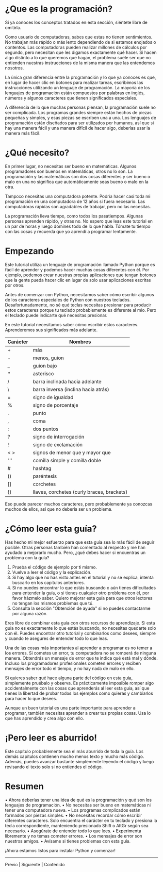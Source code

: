 # ¿Que es la programación?

Si ya conoces los conceptos tratados en esta sección, siéntete libre de omitirla.

Como usuario de computadoras, sabes que estas no tienen sentimientos. No trabajan más rápido o más lento dependiendo de si estamos enojados o contentos. Las computadoras pueden realizar millones de cálculos por segundo, pero necesitan que les digamos exactamente qué hacer. Si hacen algo distinto a lo que queremos que hagan, el problema suele ser que no entienden nuestras instrucciones de la misma manera que las entendemos nosotros.

La única gran diferencia entre la programación y lo que ya conoces es que, en lugar de hacer clic en botones para realizar tareas, escribimos las instrucciones utilizando un lenguaje de programación. La mayoría de los lenguajes de programación están compuestos por palabras en inglés, números y algunos caracteres que tienen significados especiales.

A diferencia de lo que muchas personas piensan, la programación suele no ser complicada. Los programas grandes siempre están hechos de piezas pequeñas y simples, y esas piezas se escriben una a una. Los lenguajes de programación están diseñados para ser utilizados por humanos, así que si hay una manera fácil y una manera difícil de hacer algo, deberías usar la manera más fácil.

# ¿Qué necesito?

En primer lugar, no necesitas ser bueno en matemáticas. Algunos programadores son buenos en matemáticas, otros no lo son. La programación y las matemáticas son dos cosas diferentes y ser bueno o malo en una no significa que automáticamente seas bueno o malo en la otra.

Tampoco necesitas una computadora potente. Podría hacer casi toda mi programación en una computadora de 12 años si fuera necesario. Las computadoras rápidas son agradables de trabajar, pero no las necesitas.

La programación lleva tiempo, como todos los pasatiempos. Algunas personas aprenden rápido, y otras no. No espero que leas este tutorial en un par de horas y luego domines todo de lo que habla. Tómate tu tiempo con las cosas y recuerda que yo aprendí a programar lentamente.

# Empezando
Este tutorial utiliza un lenguaje de programación llamado Python porque es fácil de aprender y podemos hacer muchas cosas diferentes con él. Por ejemplo, podemos crear nuestras propias aplicaciones que tengan botones que la gente pueda hacer clic en lugar de solo usar aplicaciones escritas por otros.

Antes de comenzar con Python, necesitamos saber cómo escribir algunos de los caracteres especiales de Python con nuestros teclados. Desafortunadamente, no sé qué teclas necesitas presionar para producir estos caracteres porque tu teclado probablemente es diferente al mío. Pero el teclado puede indicarte qué necesitas presionar.

En este tutorial necesitamos saber cómo escribir estos caracteres. Aprenderemos sus significados más adelante.

| Carácter | Nombres                                     |
|----------|---------------------------------------------|
| +        | más                                        |
| -        | menos, guion                               |
| _        | guion bajo                                 |
| *        | asterisco                                  |
| /        | barra inclinada hacia adelante             |
| \        | barra inversa (inclina hacia atrás)        |
| =        | signo de igualdad                          |
| %        | signo de porcentaje                        |
| .        | punto                                      |
| ,        | coma                                       |
| :        | dos puntos                                 |
| ?        | signo de interrogación                     |
| !        | signo de exclamación                       |
| < >      | signos de menor que y mayor que            |
| ' "      | comilla simple y comilla doble             |
| #        | hashtag                                    |
| ()       | paréntesis                                 |
| []       | corchetes                                  |
| {}       | llaves, corchetes (curly braces, brackets) |


Eso puede parecer muchos caracteres, pero probablemente ya conozcas muchos de ellos, así que no debería ser un problema.

# ¿Cómo leer esta guía?

Has hecho mi mejor esfuerzo para que esta guía sea lo más fácil de seguir posible. Otras personas también han comentado al respecto y me han ayudado a mejorarlo mucho. Pero, ¿qué debes hacer si encuentras un problema con la guía?

1. Prueba el código de ejemplo por ti mismo.
2. Vuelve a leer el código y la explicación.
3. Si hay algo que no has visto antes en el tutorial y no se explica, intenta buscarlo en los capítulos anteriores.
4. Si no puedes encontrar lo que estás buscando o aún tienes dificultades para entender la guía, o si tienes cualquier otro problema con él, por favor házmelo saber. Quiero mejorar esta guía para que otros lectores no tengan los mismos problemas que tú.
5. Consulta la sección "Obtención de ayuda" si no puedes contactarme por alguna razón.

Eres libre de combinar esta guía con otros recursos de aprendizaje. Si esta guía no es exactamente lo que estás buscando, no necesitas quedarte solo con él. Puedes encontrar otro tutorial y combinarlos como desees, siempre y cuando te asegures de entender todo lo que leas.

Una de las cosas más importantes al aprender a programar es no temer a los errores. Si cometes un error, tu computadora no se romperá de ninguna manera. Obtendrás un mensaje de error que te indica qué está mal y dónde. Incluso los programadores profesionales cometen errores y reciben mensajes de error todo el tiempo, y no hay nada de malo en ello.

Si quieres saber qué hace alguna parte del código en esta guía, simplemente pruébalo y observa. Es prácticamente imposible romper algo accidentalmente con las cosas que aprenderás al leer esta guía, así que tienes la libertad de probar todos los ejemplos como quieras y cambiarlos para hacer lo que desees.

Aunque un buen tutorial es una parte importante para aprender a programar, también necesitas aprender a crear tus propias cosas. Usa lo que has aprendido y crea algo con ello.

# ¡Pero leer es aburrido!

Este capítulo probablemente sea el más aburrido de toda la guía. Los demás capítulos contienen mucho menos texto y mucho más código. Además, puedes avanzar bastante simplemente leyendo el código y luego revisando el texto solo si no entiendes el código.

# Resumen

• Ahora deberías tener una idea de qué es la programación y qué son los lenguajes de programación.
• No necesitas ser bueno en matemáticas ni tener una computadora nueva.
• Los programas complicados están formados por piezas simples.
• No necesitas recordar cómo escribir diferentes caracteres. Solo encuentra el carácter en tu teclado y presiona la tecla correspondiente, manteniendo presionado Shift o AltGr según sea necesario.
• Asegúrate de entender todo lo que lees.
• Experimenta libremente y no temas cometer errores.
• Los mensajes de error son nuestros amigos.
• Avísame si tienes problemas con esta guía.

¡Ahora estamos listos para instalar Python y comenzar!

***
Previo | Siguiente | Contenido
